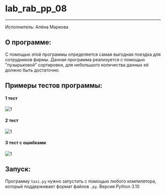 # lab_rab_pp_08
____
Исполнитель: Алёна Маркова

## О программе:
С помощью этой программы определяется самая выгодная поездка для сотрудников фирмы.
Данная программа реализуется с помощью "пузырьковой" сортировки, для небольшого количества данных её должно быть
достаточно.

## Примеры тестов программы:

#### 1 тест
![1](https://github.com/rottenpearr/lab_rab_pp_07/blob/master/%D0%9F%D1%80%D0%B8%D0%BC%D0%B5%D1%80%D1%8B/1.png)
#### 2 тест
![1](https://github.com/rottenpearr/lab_rab_pp_07/blob/master/%D0%9F%D1%80%D0%B8%D0%BC%D0%B5%D1%80%D1%8B/2.png)
#### 3 тест c ошибками
![1](https://github.com/rottenpearr/lab_rab_pp_07/blob/master/%D0%9F%D1%80%D0%B8%D0%BC%D0%B5%D1%80%D1%8B/3.png)

## Запуск:

Программу `taxi.py` нужно запустить с помощью любого компилятора, который поддерживает формат файлов `.py`.
Версия Python 3.10
